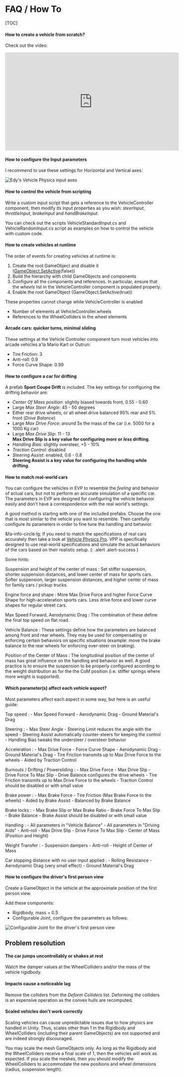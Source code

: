 # FAQ / How To

[TOC]

#### How to create a vehicle from scratch?

Check out the video:
<iframe width="560" height="315" src="https://www.youtube.com/embed/8stasJIfx6I" frameborder="0" allowfullscreen></iframe>

#### How to configure the Input parameters

I recommend to use these settings for Horizontal and Vertical axes:

![Edy's Vehicle Physics input axes](/img/input-axes-setup.png)

#### How to control the vehicle from scripting

Write a custom input script that gets a reference to the VehicleController component, then modify
its input properties as you wish: _steerInput_, _throttleInput_, _brakeInput_ and _handBrakeInput_.

You can check out the scripts VehicleStandardInput.cs and VehicleRandomInput.cs script as examples
on how to control the vehicle with custom code.

#### How to create vehicles at runtime

The order of events for creating vehicles at runtime is:

1. Create the root GameObject and disable it ([GameObject.SetActive](http://docs.unity3d.com/ScriptReference/GameObject.SetActive.html)(false))
2. Build the hierarchy with child GameObjects and components
3. Configure all the components and references. In particular, ensure that the _wheels_ list in
	the VehicleController component is populated properly.
4. Enable the root GameObject (GameObject.SetActive(true))

These properties cannot change while VehicleController is enabled

- Number of elements at VehicleController.wheels
- References to the WheelColliders in the wheel elements

#### Arcade cars: quicker turns, minimal sliding

These settings at the Vehicle Controller component turn most vehicles into arcade vehicles
a'la Mario Kart or Outrun:

- Tire Friction: 3
- Anti-roll: 0.9
- Force Curve Shape: 0.99

#### How to configure a car for drifting

A prefab **Sport Coupe Drift** is included. The key settings for configuring the drifting behavior
are:

- _Center Of Mass position_: slightly biased towards front, 0.55 - 0.60
- Large _Max Steer Angle_: 45 - 50 degrees
- Either rear drive wheels, or all wheel drive balanced 95% rear and 5% front (_Drive Balance_)
- Large _Max Drive Force_: around 5x the mass of the car (i.e. 5000 for a 1000 Kg car)
- Large _Max Drive Slip_: 11 - 13<br>**Max Drive Slip is a key value for configuring _more_ or _less_ drifting**.
- _Handling Bias_: slightly oversteer, +5 - 10%
- _Traction Control_: disabled
- _Steering Assist_: enabled, 0.6 - 0.8<br>**Steering Assist is a key value for configuring the handling while drifting**.

#### How to match real-world cars

You can configure the vehicles in EVP to resemble the _feeling_ and behavior of actual cars, but
not to perform an accurate simulation of a specific car. The parameters in EVP are designed for
configuring the vehicle behavior easily and don't have a correspondence with the real world's
settings.

A good method is starting with one of the included prefabs. Choose the one that is most similar to
the vehicle you want to resemble. Then carefully configure its parameters in order to fine tune the
handling and behavior.

&fa-info-circle:lg; If you need to match the specifications of real cars accurately then take a look
at [Vehicle Physics Pro](http://vehiclephysics.com). VPP is specifically designed to use real-world
specifications and simulate the actual behaviors of the cars based on their realistic setup.
{: .alert .alert-success }

Some hints:

Suspension and height of the center of mass
:	Set stiffer suspension, shorter suspension distances, and lower center of mass for sports cars.
	Softer suspension, larger suspension distances, and higher center of mass for family cars /
	pickup trucks.

Engine force and shape
:	More Max Drive Force and higher Force Curve Shape for high-acceleration sports cars. Less drive
	force and lower curve shapes for regular street cars.

Max Speed Forward, Aerodynamic Drag
:	The combination of these define the final top speed on flat road.

Vehicle Balance
:	These settings define how the parameters are balanced among front and rear wheels. They may be
	used for compensating or enforcing certain behaviors on specific situations (example: move the
	brake balance to the rear wheels for enforcing over-steer on braking).

Position of the Center of Mass
:	The longitudinal position of the center of mass has great influence on the handling and behavior
	as well. A good practice is to ensure the suspension to be properly configured according to the
	weight distribution as for the the CoM position (i.e. stiffer springs where more weight is
	supported).

#### Which parameter(s) affect each vehicle aspect?

Most parameters affect each aspect in some way, but here is an useful guide:

Top speed
:	- Max Speed Forward
	- Aerodynamic Drag
	- Ground Material's Drag

Steering
:	- Max Steer Angle
	- Steering Limit reduces the angle with the speed
	- Steering Assist automatically counter-steers for keeping the control
	- Handling Bias tweaks the understeer / oversteer behavior

Acceleration
:	- Max Drive Force
	- Force Curve Shape
	- Aerodynamic Drag
	- Ground Material's Drag
	- Tire Friction transmits up to Max Drive Force to the wheels
	- Aided by Traction Control

Burnouts / Drifting / Powersliding
:	- Max Drive Force
	- Max Drive Slip
	- Drive Force To Max Slip
	- Drive Balance configures the drive wheels
	- Tire Friction transmits up to Max Drive Force to the wheels
	- Traction Control should be disabled or with small value

Brake power
:	- Max Brake Force
	- Tire Friction (Max Brake Force to the wheels)
	- Aided by Brake Assist
	- Balanced by Brake Balance

Brake locks
:	- Max Brake Slip or Max Brake Ratio
	- Brake Force To Max Slip
	- Brake Balance
	- Brake Assist should be disabled or with small value

Handling
:	- All parameters in "Vehicle Balance"
	- All parameters in "Driving Aids"
	- Anti-roll
	- Max Drive Slip
	- Drive Force To Max Slip
	- Center of Mass (Position and Height)

Weight Transfer
:	- Suspension dampers
	- Anti-roll
	- Height of Center of Mass

Car stopping distance with no user input applied
:	- Rolling Resistance
	- Aerodynamic Drag (very small effect)
	- Ground Material's Drag

#### How to configure the driver's first person view

Create a GameObject in the vehicle at the approximate position of the first person view.

Add these components:

- Rigidbody, mass = 0.5
- Configurable Joint, configure the parameters as follows:

![Configurable Joint for the driver's first person view](/img/driver-view-configurable-joint-parameters.png)

## Problem resolution

#### The car jumps uncontrollably or shakes at rest

Watch the damper values at the WheelColliders and/or the mass of the vehicle rigidbody.

#### Impacts cause a noticeable lag

Remove the colliders from the _Deform Colliders_ list. Deforming the colliders is an expensive
operation as the convex hulls are recomputed.

#### Scaled vehicles don't work correctly

Scaling vehicles can cause unpredictable issues due to how physics are handled in Unity. Thus,
scales other than 1 in the Rigidbody and WheelColliders (including their parent GameObjects) are not
supported and are indeed strongly discouraged.

You may scale the mesh GameObjects only. As long as the Rigidbody and the WheelColliders receive a
final scale of 1, then the vehicles will work as expected. If you scale the meshes, then you should
modify the WheelColliders to accommodate the new positions and wheel dimensions (radius, suspension
length).